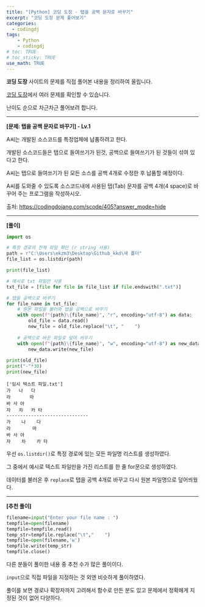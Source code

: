 ```yaml
---
title: "[Python] 코딩 도장 - 탭을 공백 문자로 바꾸기"
excerpt: "코딩 도장 문제 풀어보기"
categories: 
  - codingdj
tags: 
    - Python
    - codingdj
# toc: TRUE
# toc_sticky: TRUE
use_math: TRUE
---
```


**코딩 도장** 사이트의 문제를 직접 풀어본 내용을 정리하여 올립니다.

[코딩 도장](https://codingdojang.com/)에서 여러 문제를 확인할 수 있습니다.

난이도 순으로 차근차근 풀어보려 합니다.

---

**[문제: 탭을 공백 문자로 바꾸기] - Lv.1**

A씨는 개발된 소스코드를 특정업체에 납품하려고 한다. 

개발된 소스코드들은 탭으로 들여쓰기가 된것, 공백으로 들여쓰기가 된 것들이 섞여 있다고 한다. 

A씨는 탭으로 들여쓰기가 된 모든 소스를 공백 4개로 수정한 후 납품할 예정이다.

A씨를 도와줄 수 있도록 소스코드내에 사용된 탭(Tab) 문자를 공백 4개(4 space)로 바꾸어 주는 프로그램을 작성하시오.

출처: <https://codingdojang.com/scode/405?answer_mode=hide>

---

**[풀이]**


```python
import os

# 특정 경로의 전체 파일 확인 (r string 사용)
path = r"C:\Users\ekzm3\Desktop\Github_kkd\새 폴더"
file_list = os.listdir(path)

print(file_list)

# 예시로 txt 파일만 사용
txt_file = [file for file in file_list if file.endswith(".txt")]

# 탭을 공백으로 바꾸기
for file_name in txt_file:
    # 원본 파일을 불러와 탭을 공백으로 바꾸기
    with open(f"{path}\{file_name}", "r", encoding="utf-8") as data:
        old_file = data.read()
        new_file = old_file.replace("\t", "    ")
        
    # 공백으로 바꾼 파일로 덮어 씌우기
    with open(f"{path}\{file_name}", "w", encoding="utf-8") as new_data:
        new_data.write(new_file)
        
print(old_file)
print("-"*30)
print(new_file)
```

    ['임시 텍스트 파일.txt']
    가	나	다
    라		마
    바 사 아
    자	차	카 타
    ------------------------------
    가    나    다
    라        마
    바 사 아
    자    차    카 타
    

우선 `os.listdir()`로 특정 경로에 있는 모든 파일명 리스트를 생성하였다.

그 중에서 예시로 텍스트 파일만을 가진 리스트를 한 줄 for문으로 생성하였다.

데이터를 불러온 후 `replace`로 탭을 공백 4개로 바꾸고 다시 원본 파일명으로 덮어씌웠다.

---

**[추천 풀이]**


```python
filename=input("Enter your file name : ")
tempfile=open(filename)
tempfile=tempfile.read()
temp_str=tempfile.replace("\t","    ")
tempfile=open(filename,'w')
tempfile.write(temp_str)
tempfile.close()
```

다른 분들이 풀이한 내용 중 추천 수가 많은 풀이이다.

`input`으로 직접 파일을 지정하는 것 외엔 비슷하게 풀이하였다.

풀이를 보면 경로나 확장자까지 고려해서 함수로 만든 분도 있고 문제에서 정확헤게 지정된 것이 없어 다양하다.
